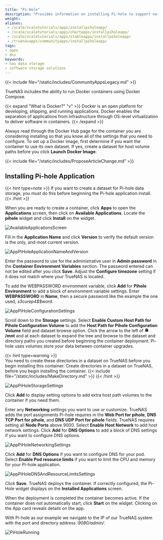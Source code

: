 ```yaml
---
title: "Pi-Hole"
description: "Provides information on installing Pi-hole to support network-level advertisement and internet tracker blocking."
weight: 
aliases: 
 - /scale/scaletutorials/apps/installpiholeapp/
 - /scale/scaletutorials/apps/chartapps/installpiholeapp/
 - /scale/scaletutorials/apps/stableapps/installpiholeapp/
 - /truenasapps/communityapps/installpiholeapp/
tags:
- apps
- dns
keywords:
- nas data storage
- software storage solutions
---
```


{{< include file="/static/includes/CommunityAppsLegacy.md" >}}

TrueNAS includes the ability to run Docker containers using Docker Compose.

{{< expand "What is Docker?" "v" >}}
Docker is an open platform for developing, shipping, and running applications. Docker enables the separation of applications from infrastructure through OS-level virtualization to deliver software in containers.
{{< /expand >}}

Always read through the Docker Hub page for the container you are considering installing so that you know all of the settings that you need to configure.
To set up a Docker image, first determine if you want the container to use its own dataset.
If yes, create a dataset for host volume paths before you click **Launch Docker Image**.

{{< include file="/static/includes/ProposeArticleChange.md" >}}

## Installing Pi-hole Application

{{< hint type=note >}}
If you want to create a dataset for Pi-hole data storage, you must do this before beginning the Pi-hole application install.
{{< /hint >}}

When you are ready to create a container, click **Apps** to open the **Applications** screen, then click on **Available Applications**.
Locate the **pihole** widget and click **Install** on the widget.

![AvailableApplicationsScreen](/images/SCALE/Apps/AvailableApplicationsScreen.png "Available Applications")

Fill in the **Application Name** and click **Version** to verify the default version is the only, and most current version.

![AppPiHoleApplicationNameAndVersion](/images/SCALE/Apps/AppPiHoleApplicationNameAndVersion.png "Pi-Hole Application Name and Version")

Enter the password to use for the administrative user in **Admin password** in the **Container Environment Variables** section. The password entered can not be edited after you click **Save**.
Adjust the **Configure timezone** setting if it does not match where your TrueNAS is located.

To add the WEBPASSWORD environment variable, click **Add** for **Pihole Environment** to add a block of environment variable settings.
Enter **WEBPASSWORD** in **Name**, then a secure password like the example the one used, *s3curep4$$word*.

![AppPiHoleConfigurationSettings](/images/SCALE/Apps/AppPiHoleConfigurationSettings.png "TrueNAS Apps Configuration Settings")

Scroll down to the **Storage** settings.
Select **Enable Custom Host Path for Pihole Configuration Volume** to add the **Host Path for Pihole Configuration Volume** field and dataset browse option.
Click the arrow to the left of **<svg xmlns="http://www.w3.org/2000/svg" width="1em" height="1em" viewBox="0 0 24 24"><path fill="currentColor" d="M5 21L3 9h18l-2 12zm5-6h4q.425 0 .713-.288T15 14t-.288-.712T14 13h-4q-.425 0-.712.288T9 14t.288.713T10 15M6 8q-.425 0-.712-.288T5 7t.288-.712T6 6h12q.425 0 .713.288T19 7t-.288.713T18 8zm2-3q-.425 0-.712-.288T7 4t.288-.712T8 3h8q.425 0 .713.288T17 4t-.288.713T16 5z"/></svg> /mnt** and at each dataset to expand the tree and browse to the dataset and directory paths you created before beginning the container deployment.
Pi-hole uses volumes store your data between container upgrades.

{{< hint type=warning >}}  
You need to create these directories in a dataset on TrueNAS before you begin installing this container.
Create directories in a dataset on TrueNAS, before you begin installing the container. 
{{< include file="/static/includes/MakeDirectory.md" >}}
{{< /hint >}}

![AppPiHoleStorageSettings](/images/SCALE/Apps/AppPiHoleStorageSettings.png "PiHole Storage Settings")

Click **Add** to display setting options to add extra host path volumes to the container if you need them.

Enter any **Networking** settings you want to use or customize.
TrueNAS adds the port assignments Pi-hole requires in the **Web Port for pihole**, **DNS TCP Port for pihole**, and **DNS UDP Port for pihole** fields. TrueNAS  requires setting all **Node Ports** above 9000.
Select **Enable Host Network** to add host network settings.
Click **Add** for **DNS Options** to add a block of DNS settings if you want to configure DNS options.

![AppPiHoleNetworkingSettings](/images/SCALE/Apps/AppPiHoleNetworkingSettings.png "Pi-Hole Network and Port Forwarding")

Click **Add** for **DNS Options** if you want to configure DNS for your pod.
Select **Enable Pod resource limits** if you want to limit the CPU and memory for your Pi-hole application.

![AppPiHoleDNSAndResourceLimitsSettings](/images/SCALE/Apps/AppPiHoleDNSAndResourceLimitsSettings.png "PiHole DNS and Resource Limit Settings")

Click **Save**.
TrueNAS deploys the container.
If correctly configured, the Pi-Hole widget displays on the **Installed Applications** screen.

When the deployment is completed the container becomes active. If the container does not automatically start, click **Start** on the widget.
Clicking on the App card reveals details on the app.

With Pi-hole as our example we navigate to the IP of our TrueNAS system with the port and directory address *:9080/admin/*.

![PiHoleRunning](/images/SCALE/Apps/AppsPiHoleRunning.png "PiHole Running")
